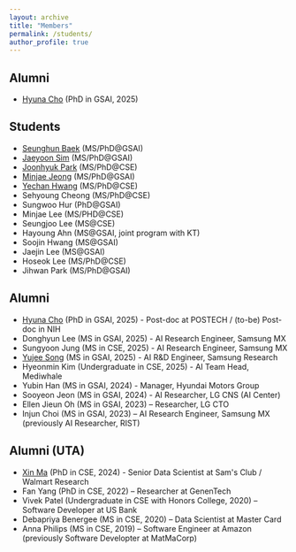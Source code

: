 ```yaml
---
layout: archive
title: "Members"
permalink: /students/
author_profile: true
---
```


Alumni
----
* [Hyuna Cho](http://sites.google.com/view/hyunacho "Hyuna Cho") (PhD in GSAI, 2025) 
  
Students
----
* [Seunghun Baek](https://habaek4.github.io/ "Seunghun Baek") (MS/PhD@GSAI)
* [Jaeyoon Sim](https://jaeyoonssim.github.io "Jaeyoon Sim") (MS/PhD@GSAI)
* [Joonhyuk Park](https://pjh1023.github.io/ "Joonhyuk Park") (MS/PhD@CSE)
* [Minjae Jeong](https://minjaetidtid.github.io/ "Tidtid") (MS/PhD@GSAI)
* [Yechan Hwang](https://yechan99.github.io "Yechan Hwang")  (MS/PhD@CSE)
* Sehyoung Cheong (MS/PhD@CSE)
* Sungwoo Hur (PhD@GSAI)
* Minjae Lee (MS/PHD@CSE)
* Seungjoo Lee (MS@CSE)
* Hayoung Ahn (MS@GSAI, joint program with KT)
* Soojin Hwang (MS@GSAI)
* Jaejin Lee (MS@GSAI)
* Hoseok Lee (MS/PhD@CSE) 
* Jihwan Park (MS/PhD@GSAI)

Alumni
----
* [Hyuna Cho](http://sites.google.com/view/hyunacho "Hyuna Cho") (PhD in GSAI, 2025) - Post-doc at POSTECH / (to-be) Post-doc in NIH
* Donghyun Lee (MS in GSAI, 2025) - AI Research Engineer, Samsung MX
* Sungyoon Jung (MS in CSE, 2025) - AI Research Engineer, Samsung MX
* [Yujee Song](https://jardindelsol.github.io "Yujee Song") (MS in GSAI, 2025) - AI R&D Engineer, Samsung Research
* Hyeonmin Kim (Undergraduate in CSE, 2025) - AI Team Head, Mediwhale
* Yubin Han (MS in GSAI, 2024) - Manager, Hyundai Motors Group
* Sooyeon Jeon (MS in GSAI, 2024) - AI Researcher, LG CNS (AI Center)
* Ellen Jieun Oh (MS in GSAI, 2023) – Researcher, LG CTO
* Injun Choi (MS in GSAI, 2023) – AI Research Engineer, Samsung MX (previously AI Researcher, RIST)
  <!--AI Researcher, POSCO Research Institute of Industrial Science & Technology (RIST)-->

Alumni (UTA)
----
* [Xin Ma](https://xma24.github.io/xma/ "Xin Ma") (PhD in CSE, 2024) - Senior Data Scientist at Sam's Club / Walmart Research
* Fan Yang (PhD in CSE, 2022) – Researcher at GenenTech
* Vivek Patel (Undergraduate in CSE with Honors College, 2020) – Software Developer at US Bank
* Debapriya Benergee (MS in CSE, 2020) – Data Scientist at Master Card
* Anna Philips (MS in CSE, 2019) – Software Engineer at Amazon (previously Software Developter at MatMaCorp)
